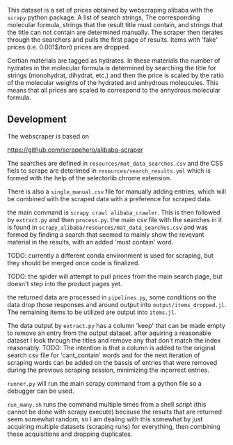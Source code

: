 This dataset is a set of prices obtained by webscraping alibaba with the `scrapy` python package. A list of search strings, The corresponding molecular formula, strings that the result title must contain, and strings that the title can not contain are determined manually. The scraper then iterates through the searchers and pulls the first page of results. Items with 'fake' prices (i.e. 0.001$/ton) prices are dropped.  

Certian materials are tagged as hydrates. In these materials the number of hydrates in the molecular formula is determined by searching the title for strings (monohydrat, dihydrat, etc.) and then the price is scaled by the ratio of the molecular weights of the hydrated and anhydrous moleucules. This means that all prices are scaled to correspond to the anhydrous molecular formula. 

## Development
The webscraper is based on

https://github.com/scrapehero/alibaba-scraper

The searches are defined in `resources/mat_data_searches.csv` and the CSS fiels to scrape are deterimed in `resources/search_results.yml` which is formed with the help of the selectorlib chrome extension. 


There is also a `single_manual.csv` file for manually adding entries, which will be combined with the scraped data with a preference for scraped data. 

the main command is `scrapy crawl alibaba_crawler`. This is then followed by `extract.py` and then `process.py`. the main csv file with the searches in it is found in `scrapy_alibaba/resources/mat_data_searches.csv` and was formed by finding a search that seemed to mainly show the revevant material in the results, with an added 'must contain' word. 

TODO: currently a different conda environment is used for scraping, but they should be merged once code is finalized. 

TODO: the spider will attempt to pull prices from the main search page, but doesn't step into the product pages yet. 

the returned data are processed in `pipelines.py`, some conditions on the data drop those responses and around output into `output/items_dropped.jl`. The remaining items to be utilized are output into `items.jl`. 

The data output by `extract.py` has a column 'keep' that can be made empty to remove an entry from the output dataset. after aquiring a reasonable dataset I look through the titles and remove any that don't match the index reasonably. 
TODO: The intention is that a column is added to the original search csv file for 'cant_contain' words and for the next iteration of scraping words can be added on the bassis of entries that were removed during the previous scraping session, minimizing the incorrect entries. 

`runner.py` will run the main scrapy command from a python file so a debugger can be used. 

`run_many.sh` runs the command multiple times from a shell script (this cannot be done with scrapy execute) because the results that are returned seem somewhat random, so I am dealing with this somewhat by just acquiring multiple datasets (scraping runs) for everything, then combining those acquisitions and dropping duplicates. 

